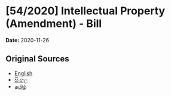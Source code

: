 # [54/2020] Intellectual Property (Amendment) - Bill

**Date:** 2020-11-26

## Original Sources

- [English](https://documents.gov.lk/view/bills/2020/11/54-2020_E.pdf)
- [සිංහල](https://documents.gov.lk/view/bills/2020/11/54-2020_S.pdf)
- [தமிழ்](https://documents.gov.lk/view/bills/2020/11/54-2020_T.pdf)
